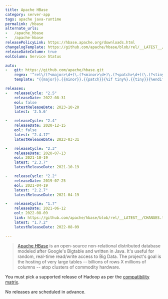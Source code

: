 ```yaml
---
title: Apache HBase
category: server-app
tags: apache java-runtime
permalink: /hbase
alternate_urls:
-   /apache_hbase
-   /apache-hbase
releasePolicyLink: https://hbase.apache.org/downloads.html
changelogTemplate: https://github.com/apache/hbase/blob/rel/__LATEST__/RELEASENOTES.md
releaseDateColumn: true
eolColumn: Service Status

auto:
-   git: https://github.com/apache/hbase.git
    regex: '^rel\/(?<major>\d+)\.(?<minor>\d+)\.(?<patch>\d+)(\.(?<tiny>\d+))?$'
    template: "{{major}}.{{minor}}.{{patch}}{%if tiny%}.{{tiny}}{%endif%}"

releases:
-   releaseCycle: "2.5"
    releaseDate: 2022-08-31
    eol: false
    latestReleaseDate: 2023-10-20
    latest: '2.5.6'

-   releaseCycle: "2.4"
    releaseDate: 2020-12-15
    eol: false
    latest: "2.4.17"
    latestReleaseDate: 2023-03-31

-   releaseCycle: "2.3"
    releaseDate: 2020-07-13
    eol: 2021-10-19
    latest: "2.3.7"
    latestReleaseDate: 2021-10-19

-   releaseCycle: "2.2"
    releaseDate: 2019-07-25
    eol: 2021-04-19
    latest: "2.2.7"
    latestReleaseDate: 2021-04-19

-   releaseCycle: "1.7"
    releaseDate: 2021-06-12
    eol: 2022-08-09
    link: https://github.com/apache/hbase/blob/rel/__LATEST__/CHANGES.txt
    latest: "1.7.2"
    latestReleaseDate: 2022-08-09

---
```


> [Apache HBase](https://hbase.apache.org/) is an open-source non-relational distributed database
> modeled after Google's Bigtable and written in Java. It's useful for random, real-time read/write
> access to Big Data. The project's goal is the hosting of very large tables -- billions of rows X
> millions of columns -- atop clusters of commodity hardware.

You must pick a supported release of Hadoop as per the [compatibility matrix](https://hbase.apache.org/book.html#hadoop).

No releases are scheduled in advance.
